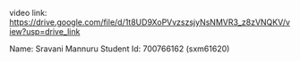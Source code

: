 video link: https://drive.google.com/file/d/1t8UD9XoPVvzszsjyNsNMVR3_z8zVNQKV/view?usp=drive_link

Name: Sravani Mannuru
Student Id: 700766162 (sxm61620)
